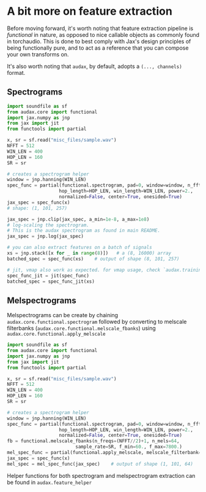 # A bit more on feature extraction

Before moving forward, it's worth noting that feature extraction pipeline is _functional_ in nature, as opposed to nice callable objects as commonly found in torchaudio.
This is done to best comply with Jax's design principles of being functionally pure, and to act as a reference that you can compose your own transforms on.

It's also worth noting that `audax`, by default, adopts a `(..., channels)` format.

## Spectrograms
```python
import soundfile as sf
from audax.core import functional
import jax.numpy as jnp
from jax import jit
from functools import partial

x, sr = sf.read("misc_files/sample.wav")
NFFT = 512
WIN_LEN = 400
HOP_LEN = 160
SR = sr

# creates a spectrogram helper
window = jnp.hanning(WIN_LEN)
spec_func = partial(functional.spectrogram, pad=0, window=window, n_fft=NFFT,
                   hop_length=HOP_LEN, win_length=WIN_LEN, power=2.,
                   normalized=False, center=True, onesided=True)
jax_spec = spec_func(x)
# shape: (1, 101, 257)

jax_spec = jnp.clip(jax_spec, a_min=1e-8, a_max=1e8)
# log-scaling the spectrogram. 
# This is the audax spectrogram as found in main README.
jax_spec = jnp.log(jax_spec)

# you can also extract features on a batch of signals
xs = jnp.stack([x for _ in range(8)])   # a (8, 16000) array
batched_spec = spec_func(xs)    # output of shape (8, 101, 257)

# jit, vmap also work as expected. for vmap usage, check `audax.training_utils.train_supervised`
spec_func_jit = jit(spec_func)
batched_spec = spec_func_jit(xs)
```

## Melspectrograms
Melspectrograms can be create by chaining `audax.core.functional.spectrogram` followed by converting to melscale filterbanks
(`audax.core.functional.melscale_fbanks`) using `audax.core.functional.apply_melscale`

```python
import soundfile as sf
from audax.core import functional
import jax.numpy as jnp
from jax import jit
from functools import partial

x, sr = sf.read("misc_files/sample.wav")
NFFT = 512
WIN_LEN = 400
HOP_LEN = 160
SR = sr

# creates a spectrogram helper
window = jnp.hanning(WIN_LEN)
spec_func = partial(functional.spectrogram, pad=0, window=window, n_fft=NFFT,
                   hop_length=HOP_LEN, win_length=WIN_LEN, power=2.,
                   normalized=False, center=True, onesided=True)
fb = functional.melscale_fbanks(n_freqs=(NFFT//2)+1, n_mels=64,
                         sample_rate=SR, f_min=60., f_max=7800.)
mel_spec_func = partial(functional.apply_melscale, melscale_filterbank=fb)
jax_spec = spec_func(x)
mel_spec = mel_spec_func(jax_spec)    # output of shape (1, 101, 64)

```

Helper functions for both spectrogram and melspectrogram extraction can be found in `audax.feature_helper`
